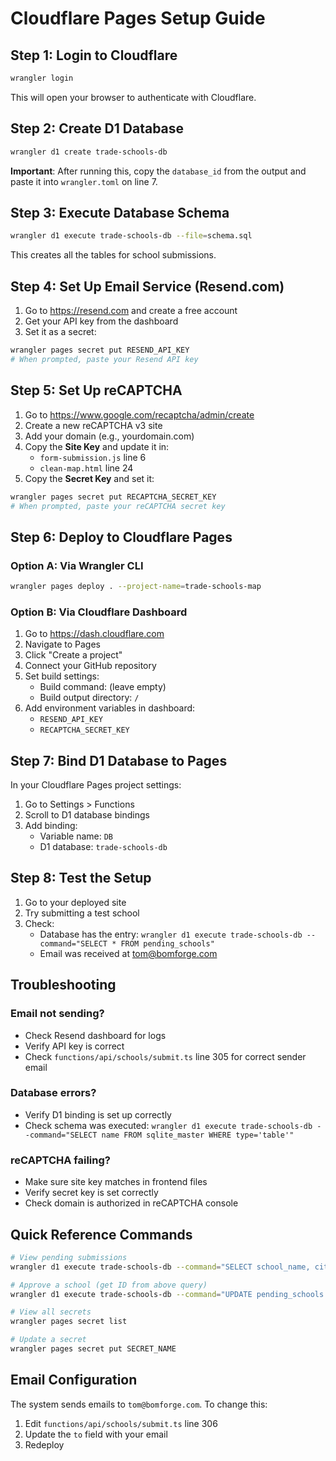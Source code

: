 # Cloudflare Pages Setup Guide

## Step 1: Login to Cloudflare

```bash
wrangler login
```

This will open your browser to authenticate with Cloudflare.

## Step 2: Create D1 Database

```bash
wrangler d1 create trade-schools-db
```

**Important**: After running this, copy the `database_id` from the output and paste it into `wrangler.toml` on line 7.

## Step 3: Execute Database Schema

```bash
wrangler d1 execute trade-schools-db --file=schema.sql
```

This creates all the tables for school submissions.

## Step 4: Set Up Email Service (Resend.com)

1. Go to https://resend.com and create a free account
2. Get your API key from the dashboard
3. Set it as a secret:

```bash
wrangler pages secret put RESEND_API_KEY
# When prompted, paste your Resend API key
```

## Step 5: Set Up reCAPTCHA

1. Go to https://www.google.com/recaptcha/admin/create
2. Create a new reCAPTCHA v3 site
3. Add your domain (e.g., yourdomain.com)
4. Copy the **Site Key** and update it in:
   - `form-submission.js` line 6
   - `clean-map.html` line 24
5. Copy the **Secret Key** and set it:

```bash
wrangler pages secret put RECAPTCHA_SECRET_KEY
# When prompted, paste your reCAPTCHA secret key
```

## Step 6: Deploy to Cloudflare Pages

### Option A: Via Wrangler CLI

```bash
wrangler pages deploy . --project-name=trade-schools-map
```

### Option B: Via Cloudflare Dashboard

1. Go to https://dash.cloudflare.com
2. Navigate to Pages
3. Click "Create a project"
4. Connect your GitHub repository
5. Set build settings:
   - Build command: (leave empty)
   - Build output directory: `/`
6. Add environment variables in dashboard:
   - `RESEND_API_KEY`
   - `RECAPTCHA_SECRET_KEY`

## Step 7: Bind D1 Database to Pages

In your Cloudflare Pages project settings:
1. Go to Settings > Functions
2. Scroll to D1 database bindings
3. Add binding:
   - Variable name: `DB`
   - D1 database: `trade-schools-db`

## Step 8: Test the Setup

1. Go to your deployed site
2. Try submitting a test school
3. Check:
   - Database has the entry: `wrangler d1 execute trade-schools-db --command="SELECT * FROM pending_schools"`
   - Email was received at tom@bomforge.com

## Troubleshooting

### Email not sending?
- Check Resend dashboard for logs
- Verify API key is correct
- Check `functions/api/schools/submit.ts` line 305 for correct sender email

### Database errors?
- Verify D1 binding is set up correctly
- Check schema was executed: `wrangler d1 execute trade-schools-db --command="SELECT name FROM sqlite_master WHERE type='table'"`

### reCAPTCHA failing?
- Make sure site key matches in frontend files
- Verify secret key is set correctly
- Check domain is authorized in reCAPTCHA console

## Quick Reference Commands

```bash
# View pending submissions
wrangler d1 execute trade-schools-db --command="SELECT school_name, city, state, submitted_at FROM pending_schools ORDER BY submitted_at DESC LIMIT 10"

# Approve a school (get ID from above query)
wrangler d1 execute trade-schools-db --command="UPDATE pending_schools SET status='approved' WHERE id='SCHOOL_ID_HERE'"

# View all secrets
wrangler pages secret list

# Update a secret
wrangler pages secret put SECRET_NAME
```

## Email Configuration

The system sends emails to `tom@bomforge.com`. To change this:
1. Edit `functions/api/schools/submit.ts` line 306
2. Update the `to` field with your email
3. Redeploy








